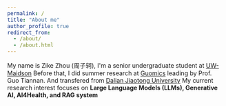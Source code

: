 ```yaml
---
permalink: /
title: "About me"
author_profile: true
redirect_from: 
  - /about/
  - /about.html
---
```


My name is Zike Zhou (周子轲), I'm a senior undergraduate student at [UW-Maidson](https://www.wisc.edu/) Before that, I did summer research at  [Guomics](https://guomics.com/) leading by Prof. Guo Tiannan. And transfered from [Dalian Jiaotong University](http://www.djtu.edu.cn/)
My current research interest focuses on **Large Language Models (LLMs), Generative AI, AI4Health, and RAG system**



